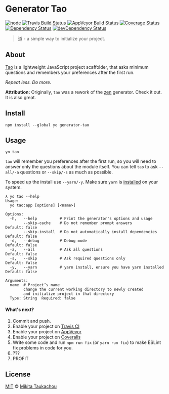 Generator Tao
=============

[![node][node-image]][node-url]
[![Travis Build Status][travis-image]][travis-url]
[![AppVeyor Build Status][appveyor-image]][appveyor-url]
[![Coverage Status][coveralls-image]][coveralls-url]
[![Dependency Status][dep-image]][dep-url]
[![devDependency Status][devdep-image]][devdep-url]

> 道 - a simple way to initialize your project.

## About ##

[Tao][tao-wiki-url] is a lightweight JavaScript project scaffolder, that asks minimum questions and remembers your preferences after the first run.

_Repeat less. Do more._

**Attribution:**
Originally, `tao` was a rework of the [zen][zen-url] generator. Check it out. It is also great.

## Install ##

```
npm install --global yo generator-tao
```

## Usage ##

```
yo tao
```

`tao` will remember you preferences after the first run, so you will need to answer only the questions about the module itself.
You can tell `tao` to ask `--all/-a` questions or `--skip/-s` as much as possible.

To speed up the install use `--yarn/-y`. Make sure `yarn` is [installed][yarn-url] on your system.

```
λ yo tao --help
Usage:
  yo tao:app [options] [<name>]

Options:
  -h,   --help          # Print the generator's options and usage
        --skip-cache    # Do not remember prompt answers                Default: false
        --skip-install  # Do not automatically install dependencies     Default: false
  -d,   --debug         # Debug mode                                    Default: false
  -a,   --all           # Ask all questions                             Default: false
  -s,   --skip          # Ask required questions only                   Default: false
  -y,   --yarn          # yarn install, ensure you have yarn installed  Default: false

Arguments:
  name  # Project’s name
        change the current working directory to newly created
        and initialize project in that directory
  Type: String  Required: false
```

#### What's next? ####

1. Commit and push.
2. Enable your project on [Travis CI][travis-profile]
3. Enable your project on [AppVeyor][appveyor-profile]
4. Enable your project on [Coveralls][coveralls-profile]
5. Write some code and run `npm run fix` (or `yarn run fix`) to make ESLint fix problems  in code for you.
6. ???
7. PROFIT


## License ##

[MIT](LICENSE) © [Mikita Taukachou](https://edloidas.com)

<!-- Links -->
[tao-wiki-url]: https://en.wikipedia.org/wiki/Tao

[zen-url]: https://github.com/iamstarkov/generator-zen/

[yarn-url]: https://yarnpkg.com/en/docs/install

[travis-profile]: https://travis-ci.org/profile
[appveyor-profile]: https://ci.appveyor.com/projects/new
[coveralls-profile]: https://coveralls.io/repos/new

[node-url]: https://nodejs.org/en/download/current/
[node-image]: https://img.shields.io/node/v/generator-tao.svg?style=flat-square

[travis-url]: https://travis-ci.org/edloidas/generator-tao
[travis-image]: https://img.shields.io/travis/edloidas/generator-tao.svg?label=linux%20build

[appveyor-url]: https://ci.appveyor.com/project/edloidas/generator-tao
[appveyor-image]: https://img.shields.io/appveyor/ci/edloidas/generator-tao.svg?label=windows%20build

[coveralls-url]: https://coveralls.io/github/edloidas/generator-tao?branch=master
[coveralls-image]: https://coveralls.io/repos/github/edloidas/generator-tao/badge.svg?branch=master

[dep-url]: https://david-dm.org/edloidas/generator-tao
[dep-image]: https://david-dm.org/edloidas/generator-tao.svg

[devdep-url]: https://david-dm.org/edloidas/generator-tao#info=devDependencies
[devdep-image]: https://david-dm.org/edloidas/generator-tao/dev-status.svg
